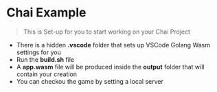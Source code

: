 # Chai Example

>   This is Set-up for you to start working on your Chai Project

 - There is a hidden **.vscode** folder that sets up VSCode Golang Wasm settings for you
 - Run the **build.sh** file
 - A **app.wasm** file will be produced inside the **output** folder that will contain your creation
 - You can checkou the game by setting a local server